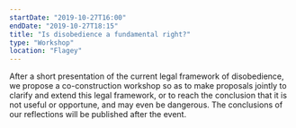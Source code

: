 ```yaml
---
startDate: "2019-10-27T16:00"
endDate: "2019-10-27T18:15"
title: "Is disobedience a fundamental right?"
type: "Workshop"
location: "Flagey"
---
```

After a short presentation of the current legal framework of disobedience, we propose a co-construction workshop so as to make proposals jointly to clarify and extend this legal framework, or to reach the conclusion that it is not useful or opportune, and may even be dangerous. The conclusions of our reflections will be published after the event.
